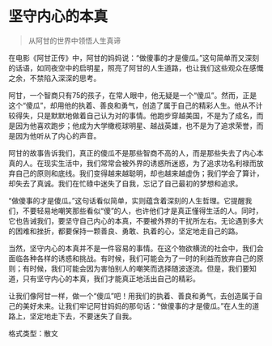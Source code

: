# 坚守内心的本真
> 从阿甘的世界中领悟人生真谛

在电影《阿甘正传》中，阿甘的妈妈说：“做傻事的才是傻瓜。”这句简单而又深刻的话语，如同夜空中的启明星，照亮了阿甘的人生道路，也让我们这些观众在感慨之余，不禁陷入深深的思考。

阿甘，一个智商只有75的孩子，在常人眼中，他无疑是一个“傻瓜”。然而，正是这个“傻瓜”，却用他的执着、善良和勇气，创造了属于自己的精彩人生。他从不计较得失，只是默默地做着自己认为对的事情。他跑步穿越美国，不是为了成名，而是因为他喜欢跑步；他成为大学橄榄球明星、越战英雄，也不是为了追求荣誉，而是因为他听从了内心的声音。

阿甘的故事告诉我们，真正的傻瓜不是那些智商不高的人，而是那些失去了内心本真的人。在现实生活中，我们常常会被外界的诱惑所迷惑，为了追求功名利禄而放弃自己的原则和底线。我们变得越来越聪明，却也越来越虚伪；我们学会了算计，却失去了真诚。我们在忙碌中迷失了自我，忘记了自己最初的梦想和追求。

“做傻事的才是傻瓜。”这句话看似简单，实则蕴含着深刻的人生哲理。它提醒我们，不要轻易地嘲笑那些看似“傻”的人，也许他们才是真正懂得生活的人。同时，它也告诫我们，要坚守自己内心的本真，不要被外界的干扰所左右。无论遇到多大的困难和挫折，都要保持一颗善良、勇敢、执着的心，坚定地走自己的路。

当然，坚守内心的本真并不是一件容易的事情。在这个物欲横流的社会中，我们会面临各种各样的诱惑和挑战。有时候，我们可能会为了一时的利益而放弃自己的原则；有时候，我们可能会因为害怕别人的嘲笑而选择随波逐流。但是，我们要知道，只有坚守内心的本真，我们才能真正地活出自己的精彩。

让我们像阿甘一样，做一个“傻瓜”吧！用我们的执着、善良和勇气，去创造属于自己的美好未来。让我们牢记阿甘妈妈的那句话：“做傻事的才是傻瓜。”在人生的道路上，坚定地走下去，不要迷失了自我。

格式类型：散文